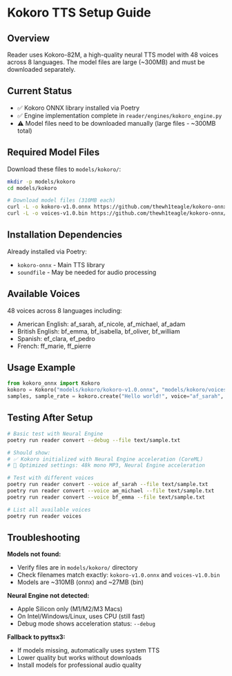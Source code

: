 # Kokoro TTS Setup Guide

## Overview
Reader uses Kokoro-82M, a high-quality neural TTS model with 48 voices across 8 languages. The model files are large (~300MB) and must be downloaded separately.

## Current Status
- ✅ Kokoro ONNX library installed via Poetry
- ✅ Engine implementation complete in `reader/engines/kokoro_engine.py`
- ⚠️ Model files need to be downloaded manually (large files - ~300MB total)

## Required Model Files
Download these files to `models/kokoro/`:

```bash
mkdir -p models/kokoro
cd models/kokoro

# Download model files (310MB each)
curl -L -o kokoro-v1.0.onnx https://github.com/thewh1teagle/kokoro-onnx/releases/download/model-files-v1.0/kokoro-v1.0.onnx
curl -L -o voices-v1.0.bin https://github.com/thewh1teagle/kokoro-onnx/releases/download/model-files-v1.0/voices-v1.0.bin
```

## Installation Dependencies
Already installed via Poetry:
- `kokoro-onnx` - Main TTS library
- `soundfile` - May be needed for audio processing

## Available Voices
48 voices across 8 languages including:
- American English: af_sarah, af_nicole, af_michael, af_adam
- British English: bf_emma, bf_isabella, bf_oliver, bf_william
- Spanish: ef_clara, ef_pedro
- French: ff_marie, ff_pierre

## Usage Example
```python
from kokoro_onnx import Kokoro
kokoro = Kokoro("models/kokoro/kokoro-v1.0.onnx", "models/kokoro/voices-v1.0.bin")
samples, sample_rate = kokoro.create("Hello world!", voice="af_sarah", speed=1.0, lang="en-us")
```

## Testing After Setup

```bash
# Basic test with Neural Engine
poetry run reader convert --debug --file text/sample.txt

# Should show:
# ✅ Kokoro initialized with Neural Engine acceleration (CoreML)
# 🚀 Optimized settings: 48k mono MP3, Neural Engine acceleration

# Test with different voices
poetry run reader convert --voice af_sarah --file text/sample.txt
poetry run reader convert --voice am_michael --file text/sample.txt
poetry run reader convert --voice bf_emma --file text/sample.txt

# List all available voices
poetry run reader voices
```

## Troubleshooting

**Models not found:**
- Verify files are in `models/kokoro/` directory
- Check filenames match exactly: `kokoro-v1.0.onnx` and `voices-v1.0.bin`
- Models are ~310MB (onnx) and ~27MB (bin)

**Neural Engine not detected:**
- Apple Silicon only (M1/M2/M3 Macs)
- On Intel/Windows/Linux, uses CPU (still fast)
- Debug mode shows acceleration status: `--debug`

**Fallback to pyttsx3:**
- If models missing, automatically uses system TTS
- Lower quality but works without downloads
- Install models for professional audio quality